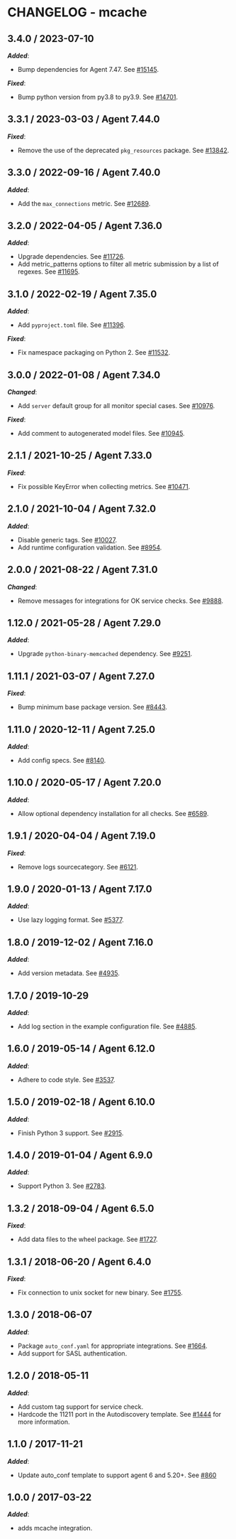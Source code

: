 # CHANGELOG - mcache

## 3.4.0 / 2023-07-10

***Added***:

* Bump dependencies for Agent 7.47. See [#15145](https://github.com/DataDog/integrations-core/pull/15145).

***Fixed***:

* Bump python version from py3.8 to py3.9. See [#14701](https://github.com/DataDog/integrations-core/pull/14701).

## 3.3.1 / 2023-03-03 / Agent 7.44.0

***Fixed***: 

* Remove the use of the deprecated `pkg_resources` package. See [#13842](https://github.com/DataDog/integrations-core/pull/13842).


## 3.3.0 / 2022-09-16 / Agent 7.40.0

***Added***: 

* Add the `max_connections` metric. See [#12689](https://github.com/DataDog/integrations-core/pull/12689).


## 3.2.0 / 2022-04-05 / Agent 7.36.0

***Added***: 

* Upgrade dependencies. See [#11726](https://github.com/DataDog/integrations-core/pull/11726).
* Add metric_patterns options to filter all metric submission by a list of regexes. See [#11695](https://github.com/DataDog/integrations-core/pull/11695).


## 3.1.0 / 2022-02-19 / Agent 7.35.0

***Added***: 

* Add `pyproject.toml` file. See [#11396](https://github.com/DataDog/integrations-core/pull/11396).

***Fixed***: 

* Fix namespace packaging on Python 2. See [#11532](https://github.com/DataDog/integrations-core/pull/11532).


## 3.0.0 / 2022-01-08 / Agent 7.34.0

***Changed***: 

* Add `server` default group for all monitor special cases. See [#10976](https://github.com/DataDog/integrations-core/pull/10976).

***Fixed***: 

* Add comment to autogenerated model files. See [#10945](https://github.com/DataDog/integrations-core/pull/10945).


## 2.1.1 / 2021-10-25 / Agent 7.33.0

***Fixed***: 

* Fix possible KeyError when collecting metrics. See [#10471](https://github.com/DataDog/integrations-core/pull/10471).


## 2.1.0 / 2021-10-04 / Agent 7.32.0

***Added***: 

* Disable generic tags. See [#10027](https://github.com/DataDog/integrations-core/pull/10027).
* Add runtime configuration validation. See [#8954](https://github.com/DataDog/integrations-core/pull/8954).


## 2.0.0 / 2021-08-22 / Agent 7.31.0

***Changed***: 

* Remove messages for integrations for OK service checks. See [#9888](https://github.com/DataDog/integrations-core/pull/9888).


## 1.12.0 / 2021-05-28 / Agent 7.29.0

***Added***: 

* Upgrade `python-binary-memcached` dependency. See [#9251](https://github.com/DataDog/integrations-core/pull/9251).


## 1.11.1 / 2021-03-07 / Agent 7.27.0

***Fixed***: 

* Bump minimum base package version. See [#8443](https://github.com/DataDog/integrations-core/pull/8443).


## 1.11.0 / 2020-12-11 / Agent 7.25.0

***Added***: 

* Add config specs. See [#8140](https://github.com/DataDog/integrations-core/pull/8140).


## 1.10.0 / 2020-05-17 / Agent 7.20.0

***Added***: 

* Allow optional dependency installation for all checks. See [#6589](https://github.com/DataDog/integrations-core/pull/6589).


## 1.9.1 / 2020-04-04 / Agent 7.19.0

***Fixed***: 

* Remove logs sourcecategory. See [#6121](https://github.com/DataDog/integrations-core/pull/6121).


## 1.9.0 / 2020-01-13 / Agent 7.17.0

***Added***: 

* Use lazy logging format. See [#5377](https://github.com/DataDog/integrations-core/pull/5377).


## 1.8.0 / 2019-12-02 / Agent 7.16.0

***Added***: 

* Add version metadata. See [#4935](https://github.com/DataDog/integrations-core/pull/4935).


## 1.7.0 / 2019-10-29

***Added***: 

* Add log section in the example configuration file. See [#4885](https://github.com/DataDog/integrations-core/pull/4885).


## 1.6.0 / 2019-05-14 / Agent 6.12.0

***Added***: 

* Adhere to code style. See [#3537](https://github.com/DataDog/integrations-core/pull/3537).


## 1.5.0 / 2019-02-18 / Agent 6.10.0

***Added***: 

* Finish Python 3 support. See [#2915](https://github.com/DataDog/integrations-core/pull/2915).


## 1.4.0 / 2019-01-04 / Agent 6.9.0

***Added***: 

* Support Python 3. See [#2783](https://github.com/DataDog/integrations-core/pull/2783).


## 1.3.2 / 2018-09-04 / Agent 6.5.0

***Fixed***: 

* Add data files to the wheel package. See [#1727](https://github.com/DataDog/integrations-core/pull/1727).


## 1.3.1 / 2018-06-20 / Agent 6.4.0

***Fixed***: 

* Fix connection to unix socket for new binary. See [#1755](https://github.com/DataDog/integrations-core/pull/1755).


## 1.3.0 / 2018-06-07

***Added***: 

* Package `auto_conf.yaml` for appropriate integrations. See [#1664](https://github.com/DataDog/integrations-core/pull/1664).
* Add support for SASL authentication.


## 1.2.0 / 2018-05-11

***Added***: 

* Add custom tag support for service check.
* Hardcode the 11211 port in the Autodiscovery template. See [#1444](https://github.com/DataDog/integrations-core/pull/1444) for more information.


## 1.1.0 / 2017-11-21

***Added***: 

* Update auto_conf template to support agent 6 and 5.20+. See [#860](https://github.com/DataDog/integrations-core/issues/860)


## 1.0.0 / 2017-03-22

***Added***: 

* adds mcache integration.

